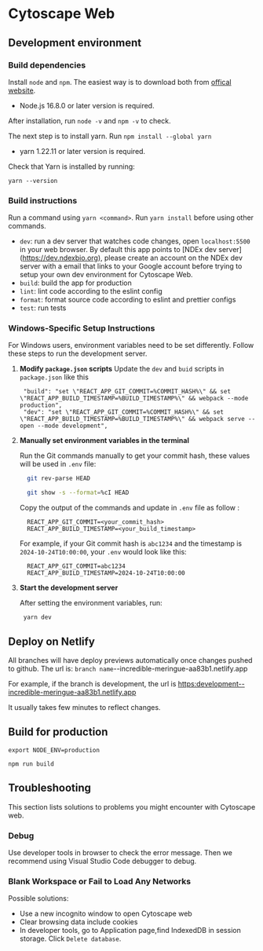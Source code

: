 # Cytoscape Web

## Development environment
### Build dependencies
Install `node` and `npm`. The easiest way is to download both from [offical website](https://nodejs.org/en/).

- Node.js 16.8.0 or later version is required.

After installation, run `node -v` and `npm -v` to check.

The next step is to install yarn. Run `npm install --global yarn`

- yarn 1.22.11 or later version is required.

Check that Yarn is installed by running:

`yarn --version`

### Build instructions

Run a command using `yarn <command>`.  Run `yarn install` before using other commands.

- `dev`: run a dev server that watches code changes, open `localhost:5500` in your web browser. By default this app points to [NDEx dev server] (https://dev.ndexbio.org), please create an account on the NDEx dev server with a email that links to your Google account before trying to setup your own dev environment for Cytoscape Web.
- `build`: build the app for production
- `lint`: lint code according to the eslint config
- `format`: format source code according to eslint and prettier configs
- `test`: run tests

### Windows-Specific Setup Instructions
For Windows users, environment variables need to be set differently. Follow these steps to run the development server.

1.  **Modify `package.json` scripts**
    Update the `dev` and `buid` scripts in `package.json` like this

    ```
     "build": "set \"REACT_APP_GIT_COMMIT=%COMMIT_HASH%\" && set \"REACT_APP_BUILD_TIMESTAMP=%BUILD_TIMESTAMP%\" && webpack --mode production",
     "dev": "set \"REACT_APP_GIT_COMMIT=%COMMIT_HASH%\" && set \"REACT_APP_BUILD_TIMESTAMP=%BUILD_TIMESTAMP%\" && webpack serve --open --mode development",
    ```
2.  **Manually set environment variables in the terminal**

    Run the Git commands manually to get your commit hash, these values will be used in `.env` file:
    
    ```bash
      git rev-parse HEAD
    ```

    ```bash
      git show -s --format=%cI HEAD
    ```

    Copy the output of the commands and update in `.env` file as follow :
    
    ```env
      REACT_APP_GIT_COMMIT=<your_commit_hash>
      REACT_APP_BUILD_TIMESTAMP=<your_build_timestamp>
    ```

    For example, if your Git commit hash is `abc1234` and the timestamp is `2024-10-24T10:00:00`, your `.env` would look like this:

    ```env
      REACT_APP_GIT_COMMIT=abc1234
      REACT_APP_BUILD_TIMESTAMP=2024-10-24T10:00:00
    ```

3.  **Start the development server**

    After setting the environment variables, run:

    ```
     yarn dev
    ```
    
## Deploy on Netlify
All branches will have deploy previews automatically once changes pushed to github. The url is:
`branch name`--incredible-meringue-aa83b1.netlify.app  

For example, if the branch is development, the url is <https:development--incredible-meringue-aa83b1.netlify.app>

It usually takes few minutes to reflect changes.

## Build for production

`export NODE_ENV=production`

`npm run build`


## Troubleshooting
This section lists solutions to problems you might encounter with Cytoscape web.

### Debug
Use developer tools in browser to check the error message. Then we recommend using Visual Studio Code debugger to debug.

### Blank Workspace or Fail to Load Any Networks
Possible solutions:
- Use a new incognito window to open Cytoscape web
- Clear browsing data include cookies
- In developer tools, go to Application page,find IndexedDB in session storage. Click `Delete database`.
